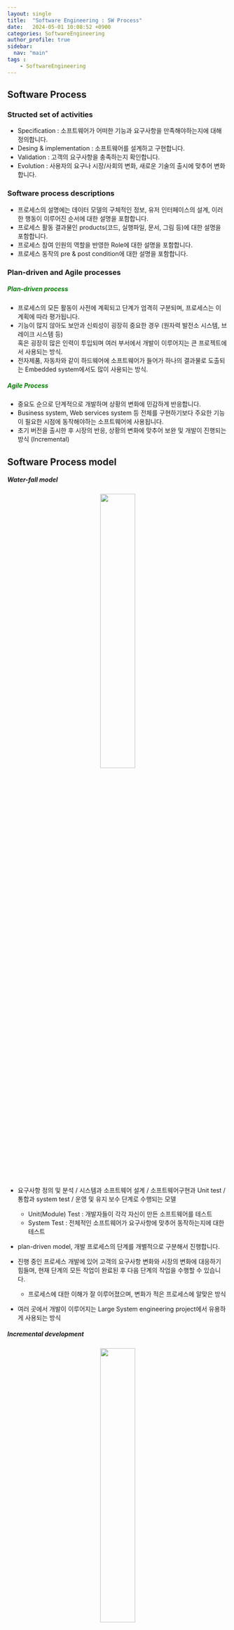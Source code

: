 ```yaml
---
layout: single
title:  "Software Engineering : SW Process"
date:   2024-05-01 10:08:52 +0900
categories: SoftwareEngineering
author_profile: true
sidebar:
  nav: "main"
tags : 
    - SoftwareEngineering
---
```

## Software Process

### Structed set of activities

- Specification : 소프트웨어가 어떠한 기능과 요구사항을 만족해야하는지에 대해 정의합니다.
- Desing & implementation : 소프트웨어를 설계하고 구현합니다.
- Validation : 고객의 요구사항을 충족하는지 확인합니다.
- Evolution : 사용자의 요구나 시장/사회의 변화, 새로운 기술의 출시에 맞추어 변화합니다.

### Software process descriptions

- 프로세스의 설명에는 데이터 모델의 구체적인 정보, 유저 인터페이스의 설계, 이러한 행동이 이루어진 순서에 대한 설명을 포함합니다.
- 프로세스 활동 결과물인 products(코드, 실행파일, 문서, 그림 등)에 대한 설명을 포함합니다.
- 프로세스 참여 인원의 역할을 반영한 Role에 대한 설명을 포함합니다.
- 프로세스 동작의 pre & post condition에 대한 설명을 포함합니다.

### Plan-driven and Agile processes

<h5 style="color: green;">Plan-driven process</h5>

- 프로세스의 모든 활동이 사전에 계획되고 단계가 엄격히 구분되며, 프로세스는 이 계획에 따라 평가됩니다.
- 기능이 많지 않아도 보안과 신뢰성이 굉장히 중요한 경우 (원자력 발전소 시스템, 브레이크 시스템 등) \
혹은 굉장히 많은 인력이 투입되며 여러 부서에서 개발이 이루어지는 큰 프로젝트에서 사용되는 방식.
- 전자제품, 자동차와 같이 하드웨어에 소프트웨어가 들어가 하나의 결과물로 도출되는 Embedded system에서도 많이 사용되는 방식.

<h5 style="color: green;">Agile Process</h5>
 
- 중요도 순으로 단계적으로 개발하며 상황의 변화에 민감하게 반응합니다.
- Business system, Web services system 등 전체를 구현하기보다 주요한 기능이 필요한 시점에 동작해야하는 소프트웨어에 사용됩니다.
- 초기 버전을 출시한 후 시장의 반응, 상황의 변화에 맞추어 보완 및 개발이 진행되는 방식 (Incremental)

## Software Process model

##### Water-fall model

<p align='center'><img src = "https://github.com/Bomin-Seo/project1/assets/94039896/7ce69078-e208-4e50-93b7-51af90496598" height="40%" width = "40%"/></p>

- 요구사항 정의 및 분석 / 시스템과 소프트웨어 설계 / 소프트웨어구현과 Unit test / 통합과 system test / 운영 및 유지 보수 단계로 수행되는 모델
  - Unit(Module) Test : 개발자들이 각각 자신이 만든 소프트웨어를 테스트
  - System Test : 전체적인 소프트웨어가 요구사항에 맞추어 동작하는지에 대한 테스트

- plan-driven model, 개발 프로세스의 단계를 개별적으로 구분해서 진행합니다.
- 진행 중인 프로세스 개발에 있어 고객의 요구사항 변화와 시장의 변화에 대응하기 힘들며, 현재 단계의 모든 작업이 완료된 후 다음 단계의 작업을 수행할 수 있습니다.
  - 프로세스에 대한 이해가 잘 이루어졌으며, 변화가 적은 프로세스에 알맞은 방식
- 여러 곳에서 개발이 이루어지는 Large System engineering project에서 유용하게 사용되는 방식

##### Incremental development
<p align='center'><img src = "https://github.com/Bomin-Seo/project1/assets/94039896/a36ded15-80d0-4455-9b22-eedf65f64dda" height="40%" width = "40%"/></p>

- 요구사항 명세, 구현, 개발, 검증 등의 단계가 밀접하게 결합되어 있습니다.
- Agile 방식 또는 버전별로 출시되는 plan-driven 방식
- 초기 버전 출시후 단계적으로 개발하며 시장의 반응에 민감하게 반응합니다.

<h6 style="color: blue;">장점</h6>

- 변화하는 사용자의 요구에 빠르게 반응하며, Water-fall 방식에 비해 요구사항 분석 및 문서화 작업의 단계가 줄어 사용자의 요구를 수용하는 비용이 줄어듭니다.
- 사용자의 피드백을 빠르게 받고 소프트웨어에 반영할 수 있습니다.
- Water-fall 방식에 비해 빠른 출시와 운영을 통해 금전적 이득을 얻을 수 있습니다.

<h6 style="color: red;">단점</h6>

- 개발 중 프로세스가 명확하게 확인되지 않습니다.
- 빠른 개발주기로 인해 모든 버전에 대한 문서화가 이루어지지 않기에 관리가 힘들어집니다.
- 계속적인 기능의 추가는 확장성과 성능을 저해할 수 있으며, 코드의 복잡도가 올라가거나 추가적인 비용을 요구할 수 있습니다.
- 빠른 개발주기로 인해 관리자가 관리해야할 규제 및 법규를 어길 가능성이 있습니다.

##### Reuse-oriented software engineering

<p align='center'><img src = "https://github.com/Bomin-Seo/project1/assets/94039896/f77c4c98-515a-4138-bcf1-e09ee1ee0575" height="60%" width = "60%"/></p>

- 이미 존재하는 소프트웨어들을 결합하거나 호출하여 재사용하는 방법
- 개발의 분량이 매우 적고, Agile 방식 또는 버전별로 출시되는 plan-driven 방식

<h6 style="color: green;">Types of reusable software</h6>

- COTS(Commercial Off The Shelf) : 개발하지 않고 구매하여 사용하는 시스템
- .NET, J2EE와 같이 Componenet Framework에 통합되는 패키지형식으로 개발된 객체 모음
  - 통합과정이 필요하기에 개발이 일부 필요합니다.
- Web-Service : Local이 아닌 원격에서 호출하여 결과를 받는 소프트웨어

<h6 style="color: blue;">장점</h6>

- 시작 단계부터 시작하는 것보다 비용과 위험을 줄일 수 있습니다.
- 빠른 출시와 운영이 가능합니다.

<h6 style="color: red;">단점</h6>

- 필요한 요구사항에 부합하지 않을 수 있습니다.
- evolution면에서 제어를 하지 못 할 수 있습니다.